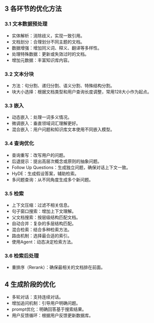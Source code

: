 
## 3 各环节的优化方法
### 3.1 文本数据预处理
- 实体解析：消除歧义，实现一致引用。
- 文档划分：合理划分不同主题的文档。
- 数据增强：增加同义词、释义、翻译等多样性。
- 处理特殊数据：更新或失效过时的文档。
- 增加元数据：丰富知识库内容。
### 3.2 文本分块
- 方法：句分割、递归分割、语义分割、特殊结构分割。
- 块大小选择：根据文档类型和用户查询长度调整，常用128大小作为起点。
### 3.3 嵌入
- 动态嵌入：处理一词多义情况。
- 微调嵌入：垂直领域词汇理解更好。
- 混合嵌入：用户问题和知识库文本使用不同嵌入模型。
### 3.4 查询优化
- 查询重写：改写用户的问题。
- 后退提示：提出高层次概念或原则的抽象问题。
- Follow Up Questions：生成独立问题，确保对话上下文一致。
- HyDE：生成假设答案，辅助检索。
- 多问题查询：从不同角度生成多个新问题。
### 3.5 检索
- 上下文压缩：过滤不相关信息。
- 句子窗口搜索：增加上下文理解。
- 父文档搜索：按层级结构匹配文档。
- 自动合并：复杂的多层结构匹配。
- 混合检索：结合多种检索方法。
- 路由机制：选择最合适的索引。
- 使用Agent：动态决定检索方法。
### 3.6 检索后处理
- 重排序（Rerank）：确保最相关的文档排在前面。
## 4 生成阶段的优化
- 多轮对话：支持连续对话。
- 增加追问机制：引导用户明确问题。
- prompt优化：明确回答基于搜索结果。
- 用户反馈循环：根据用户反馈更新数据库。

